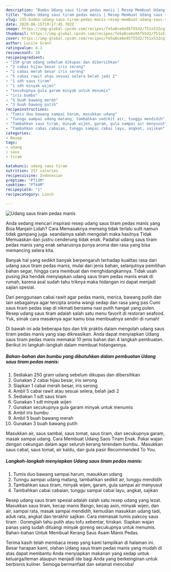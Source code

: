 ```yaml
---
description: "Bumbu Udang saus tiram pedas manis | Resep Membuat Udang saus tiram pedas manis Yang Sedap"
title: "Bumbu Udang saus tiram pedas manis | Resep Membuat Udang saus tiram pedas manis Yang Sedap"
slug: 235-bumbu-udang-saus-tiram-pedas-manis-resep-membuat-udang-saus-tiram-pedas-manis-yang-sedap
date: 2020-06-15T19:17:45.702Z
image: https://img-global.cpcdn.com/recipes/fe5a8ce6e95f55d2/751x532cq70/udang-saus-tiram-pedas-manis-foto-resep-utama.jpg
thumbnail: https://img-global.cpcdn.com/recipes/fe5a8ce6e95f55d2/751x532cq70/udang-saus-tiram-pedas-manis-foto-resep-utama.jpg
cover: https://img-global.cpcdn.com/recipes/fe5a8ce6e95f55d2/751x532cq70/udang-saus-tiram-pedas-manis-foto-resep-utama.jpg
author: Lucile Grant
ratingvalue: 4.1
reviewcount: 10
recipeingredient:
- "250 gram udang sebelum dikupas dan dibersihkan"
- "2 cabai hijau besar iris serong"
- "1 cabai merah besar iris serong"
- "5 cabai rawit atau sesuai selera belah jadi 2"
- "1 sdt saus tiram"
- "1 sdt minyak wijen"
- "secukupnya gula garam minyak untuk menumis"
- "iris bumbu"
- "5 buah bawang merah"
- "3 buah bawang putih"
recipeinstructions:
- "Tumis duo bawang sampai harum, masukkan udang"
- "Tunngu aampai udang matang, tambahkan sedikit air, tunggu mendidih"
- "Tambahkan saus tiram, minyak wijen, garam, gula sampai air menyusut"
- "Tambahkan cabai cabaian, tunggu sampai cabai layu, angkat, sajikan"
categories:
- Resep
tags:
- udang
- saus
- tiram

katakunci: udang saus tiram 
nutrition: 257 calories
recipecuisine: Indonesian
preptime: "PT13M"
cooktime: "PT44M"
recipeyield: "1"
recipecategory: Lunch

---
```



![Udang saus tiram pedas manis](https://img-global.cpcdn.com/recipes/fe5a8ce6e95f55d2/751x532cq70/udang-saus-tiram-pedas-manis-foto-resep-utama.jpg)

Anda sedang mencari inspirasi resep udang saus tiram pedas manis yang Bisa Manjain Lidah? Cara Memasaknya memang tidak terlalu sulit namun tidak gampang juga. seandainya salah mengolah maka hasilnya Tidak Memuaskan dan justru cenderung tidak enak. Padahal udang saus tiram pedas manis yang enak seharusnya punya aroma dan rasa yang bisa memancing selera kita.

Banyak hal yang sedikit banyak berpengaruh terhadap kualitas rasa dari udang saus tiram pedas manis, mulai dari jenis bahan, selanjutnya pemilihan bahan segar, hingga cara membuat dan menghidangkannya. Tidak usah pusing jika hendak menyiapkan udang saus tiram pedas manis enak di rumah, karena asal sudah tahu triknya maka hidangan ini dapat menjadi sajian spesial.

Dari penggunaan cabai rawit agar pedas manis, merica, bawang putih dan lain sebagainya agar tercipta aroma wangi sedap dan rasa yang pas Cumi saus tiram pedas siap di nikmati bersama nasi putih hangat yang pulen. Resep udang saus tiram adalah salah satu menu favorit di restoran seafood. Yuk, simak cara masaknya agar kamu bisa membuatnya sendiri di rumah!


Di bawah ini ada beberapa tips dan trik praktis dalam mengolah udang saus tiram pedas manis yang siap dikreasikan. Anda dapat menyiapkan Udang saus tiram pedas manis memakai 10 jenis bahan dan 4 langkah pembuatan. Berikut ini langkah-langkah dalam membuat hidangannya.

<!--inarticleads1-->

##### Bahan-bahan dan bumbu yang dibutuhkan dalam pembuatan Udang saus tiram pedas manis:

1. Sediakan 250 gram udang sebelum dikupas dan dibersihkan
1. Gunakan 2 cabai hijau besar, iris serong
1. Siapkan 1 cabai merah besar, iris serong
1. Ambil 5 cabai rawit atau sesuai selera, belah jadi 2
1. Sediakan 1 sdt saus tiram
1. Gunakan 1 sdt minyak wijen
1. Gunakan secukupnya gula garam minyak untuk menumis
1. Ambil iris bumbu
1. Ambil 5 buah bawang merah
1. Gunakan 3 buah bawang putih


Masukkan air, saus sambal, saus tomat, saus tiram, dan secukupnya garam, masak sampai udang. Cara Membuat Udang Saos Tiram Enak. Pakai wajan dengan cekungan dalam agar seluruh kerang terendam bumbu.. Masukkan saus cabal, saus tomat, air kaldu, dan gula pasir Recommended To You. 

<!--inarticleads2-->

##### Langkah-langkah menyiapkan Udang saus tiram pedas manis:

1. Tumis duo bawang sampai harum, masukkan udang
1. Tunngu aampai udang matang, tambahkan sedikit air, tunggu mendidih
1. Tambahkan saus tiram, minyak wijen, garam, gula sampai air menyusut
1. Tambahkan cabai cabaian, tunggu sampai cabai layu, angkat, sajikan


Resep udang saus tiram spesial adalah salah satu resep udang yang lezat. Masukkan saus tiram, kecap manis Bango, kecap asin, minyak wijen, dan air, sampai rata, masak sampai mendidih, kemudian masukkan udang tadi, aduk rata, angkat dan terakhir sajikan. Cara memasak tumis pakcoy saus tiram : Gorenglah tahu putih atau tofu sebentar, tiriskan. Siapkan wajan panas yang sudah dituangi minyak goreng secukupnya untuk menumis. Bahan-bahan Untuk Membuat Kerang Saus Asam Manis Pedas. 

Terima kasih telah membaca resep yang kami tampilkan di halaman ini. Besar harapan kami, olahan Udang saus tiram pedas manis yang mudah di atas dapat membantu Anda menyiapkan makanan yang sedap untuk keluarga/teman ataupun menjadi ide bagi Anda yang berkeinginan untuk berbisnis kuliner. Semoga bermanfaat dan selamat mencoba!
